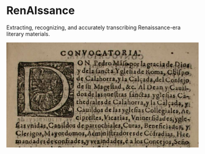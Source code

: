 # RenAIssance

Extracting, recognizing, and accurately transcribing Renaissance-era literary materials.


![alt text](docs/thumb.png)
